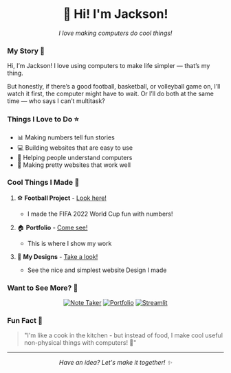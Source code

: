 <div align="center">
  <h1>👋 Hi! I'm Jackson!</h1>
  <p><em>I love making computers do cool things!</em></p>
</div>

### My Story 📖

Hi, I’m Jackson! I love using computers to make life simpler — that’s my thing.

But honestly, if there’s a good football, basketball, or volleyball game on, I’ll watch it first, the computer might have to wait. Or I’ll do both at the same time — who says I can’t multitask?

### Things I Love to Do ⭐

- 📊 Making numbers tell fun stories
- 💻 Building websites that are easy to use
- 🤝 Helping people understand computers
- 🎨 Making pretty websites that work well

### Cool Things I Made 🎈

1. ⚽ **Football Project** - [Look here!](https://fifa2022quatarpy-hmvrzv7bmjycqpkrftxtbl.streamlit.app/)
   - I made the FIFA 2022 World Cup fun with numbers!
     
2. 🏠 **Portfolio** - [Come see!](https://jackson-mu.github.io/Jackson-Mukeshimana-Portfolio/)
   - This is where I show my work
     
3. 🎨 **My Designs** - [Take a look!](https://jacksonaholtel.my.canva.site/)
   - See the nice and simplest website Design I made

### Want to See More? 👀

<div align="center">

[![Note Taker](https://img.shields.io/badge/Note_Taker-Try_it!-green?style=for-the-badge&logo=github)](https://wyz4xd.csb.app/)
[![Portfolio](https://img.shields.io/badge/Portfolio-Visit%20me!-blue?style=for-the-badge&logo=github)](https://jackson-mu.github.io/Jackson-Mukeshimana-Portfolio/)
[![Streamlit](https://img.shields.io/badge/Projects-Look%20here!-red?style=for-the-badge&logo=github)](https://fifa2022quatarpy-hmvrzv7bmjycqpkrftxtbl.streamlit.app/)

</div>

### Fun Fact 🌟

> "I'm like a cook in the kitchen - but instead of food, I make cool useful non-physical things with computers! 🍳"

---
<div align="center">
  <i>Have an idea? Let's make it together! ✨</i>
</div>
